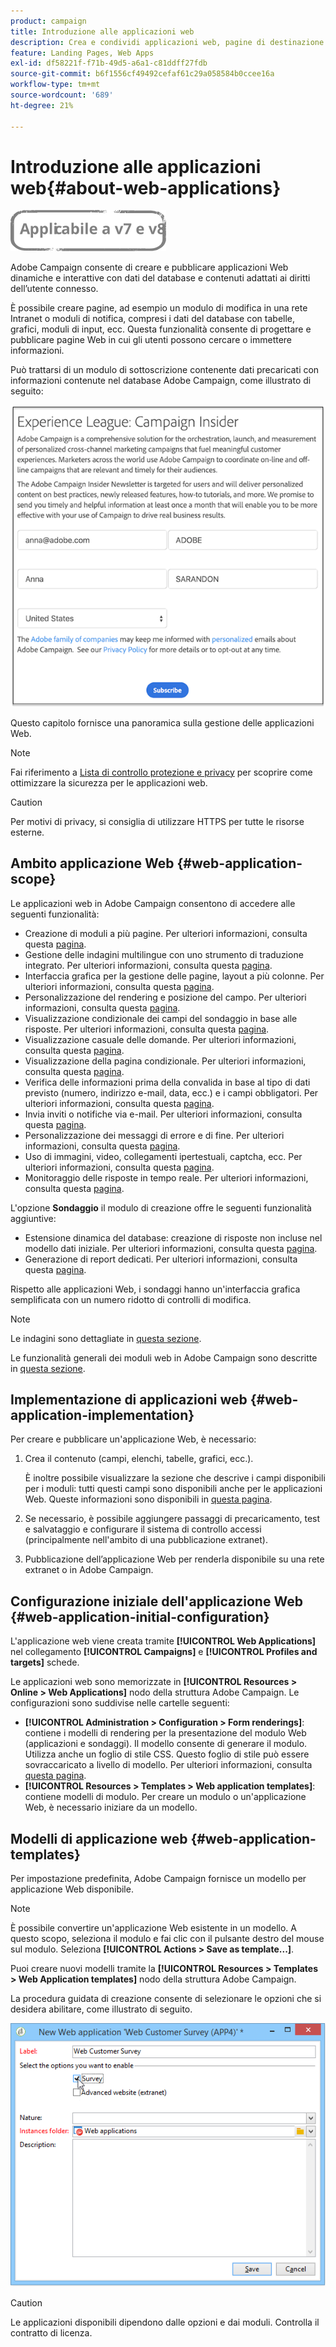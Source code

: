 ```yaml
---
product: campaign
title: Introduzione alle applicazioni web
description: Crea e condividi applicazioni web, pagine di destinazione e sondaggi dinamici
feature: Landing Pages, Web Apps
exl-id: df58221f-f71b-49d5-a6a1-c81ddff27fdb
source-git-commit: b6f1556cf49492cefaf61c29a058584b0ccee16a
workflow-type: tm+mt
source-wordcount: '689'
ht-degree: 21%

---
```


# Introduzione alle applicazioni web{#about-web-applications}

![](../../assets/common.svg)

Adobe Campaign consente di creare e pubblicare applicazioni Web dinamiche e interattive con dati del database e contenuti adattati ai diritti dell’utente connesso.

È possibile creare pagine, ad esempio un modulo di modifica in una rete Intranet o moduli di notifica, compresi i dati del database con tabelle, grafici, moduli di input, ecc. Questa funzionalità consente di progettare e pubblicare pagine Web in cui gli utenti possono cercare o immettere informazioni.

Può trattarsi di un modulo di sottoscrizione contenente dati precaricati con informazioni contenute nel database Adobe Campaign, come illustrato di seguito:

![](assets/webapp_form_sample.png)

Questo capitolo fornisce una panoramica sulla gestione delle applicazioni Web.

>[!NOTE]
>
>Fai riferimento a [Lista di controllo protezione e privacy](https://helpx.adobe.com/it/campaign/kb/acc-security.html) per scoprire come ottimizzare la sicurezza per le applicazioni web.

>[!CAUTION]
>
>Per motivi di privacy, si consiglia di utilizzare HTTPS per tutte le risorse esterne.

## Ambito applicazione Web {#web-application-scope}

Le applicazioni web in Adobe Campaign consentono di accedere alle seguenti funzionalità:

* Creazione di moduli a più pagine. Per ulteriori informazioni, consulta questa [pagina](about-web-forms.md).
* Gestione delle indagini multilingue con uno strumento di traduzione integrato. Per ulteriori informazioni, consulta questa [pagina](translating-a-web-application.md).
* Interfaccia grafica per la gestione delle pagine, layout a più colonne. Per ulteriori informazioni, consulta questa [pagina](designing-a-web-application.md).
* Personalizzazione del rendering e posizione del campo. Per ulteriori informazioni, consulta questa [pagina](editing-content.md#adding-personalization-content).
* Visualizzazione condizionale dei campi del sondaggio in base alle risposte. Per ulteriori informazioni, consulta questa [pagina](form-rendering.md#defining-fields-conditional-display).
* Visualizzazione casuale delle domande. Per ulteriori informazioni, consulta questa [pagina](../../surveys/using/building-a-survey.md#adding-questions).
* Visualizzazione della pagina condizionale. Per ulteriori informazioni, consulta questa [pagina](defining-web-forms-page-sequencing.md#conditional-page-display).
* Verifica delle informazioni prima della convalida in base al tipo di dati previsto (numero, indirizzo e-mail, data, ecc.) e i campi obbligatori. Per ulteriori informazioni, consulta questa [pagina](form-rendering.md#defining-control-settings).
* Invia inviti o notifiche via e-mail. Per ulteriori informazioni, consulta questa [pagina](publishing-a-web-form.md#delivering-a-form-via-email).
* Personalizzazione dei messaggi di errore e di fine. Per ulteriori informazioni, consulta questa [pagina](defining-web-forms-properties.md#setting-up-an-error-page).
* Uso di immagini, video, collegamenti ipertestuali, captcha, ecc. Per ulteriori informazioni, consulta questa [pagina](editing-content.md).
* Monitoraggio delle risposte in tempo reale. Per ulteriori informazioni, consulta questa [pagina](../../surveys/using/publish--track-and-use-collected-data.md#response-tracking).

L&#39;opzione **Sondaggio** il modulo di creazione offre le seguenti funzionalità aggiuntive:

* Estensione dinamica del database: creazione di risposte non incluse nel modello dati iniziale. Per ulteriori informazioni, consulta questa [pagina](../../surveys/using/managing-answers.md#storing-collected-answers).
* Generazione di report dedicati. Per ulteriori informazioni, consulta questa [pagina](../../surveys/using/publish--track-and-use-collected-data.md#reports-on-surveys).

Rispetto alle applicazioni Web, i sondaggi hanno un&#39;interfaccia grafica semplificata con un numero ridotto di controlli di modifica.

>[!NOTE]
>
>Le indagini sono dettagliate in [questa sezione](../../surveys/using/about-surveys.md).
>
>Le funzionalità generali dei moduli web in Adobe Campaign sono descritte in [questa sezione](about-web-forms.md).

## Implementazione di applicazioni web {#web-application-implementation}

Per creare e pubblicare un&#39;applicazione Web, è necessario:

1. Crea il contenuto (campi, elenchi, tabelle, grafici, ecc.).

   È inoltre possibile visualizzare la sezione che descrive i campi disponibili per i moduli: tutti questi campi sono disponibili anche per le applicazioni Web. Queste informazioni sono disponibili in [questa pagina](adding-fields-to-a-web-form.md).

1. Se necessario, è possibile aggiungere passaggi di precaricamento, test e salvataggio e configurare il sistema di controllo accessi (principalmente nell&#39;ambito di una pubblicazione extranet).
1. Pubblicazione dell’applicazione Web per renderla disponibile su una rete extranet o in Adobe Campaign.

## Configurazione iniziale dell&#39;applicazione Web {#web-application-initial-configuration}

L&#39;applicazione web viene creata tramite **[!UICONTROL Web Applications]** nel collegamento **[!UICONTROL Campaigns]** e **[!UICONTROL Profiles and targets]** schede.

Le applicazioni web sono memorizzate in **[!UICONTROL Resources > Online > Web Applications]** nodo della struttura Adobe Campaign. Le configurazioni sono suddivise nelle cartelle seguenti:

* **[!UICONTROL Administration > Configuration > Form renderings]**: contiene i modelli di rendering per la presentazione del modulo Web (applicazioni e sondaggi). Il modello consente di generare il modulo. Utilizza anche un foglio di stile CSS. Questo foglio di stile può essere sovraccaricato a livello di modello. Per ulteriori informazioni, consulta [questa pagina](form-rendering.md#selecting-the-form-rendering-template).
* **[!UICONTROL Resources > Templates > Web application templates]**: contiene modelli di modulo. Per creare un modulo o un&#39;applicazione Web, è necessario iniziare da un modello.

## Modelli di applicazione web {#web-application-templates}

Per impostazione predefinita, Adobe Campaign fornisce un modello per applicazione Web disponibile.

>[!NOTE]
>
>È possibile convertire un&#39;applicazione Web esistente in un modello. A questo scopo, seleziona il modulo e fai clic con il pulsante destro del mouse sul modulo. Seleziona **[!UICONTROL Actions > Save as template...]**.

Puoi creare nuovi modelli tramite la **[!UICONTROL Resources > Templates > Web Application templates]** nodo della struttura Adobe Campaign.

La procedura guidata di creazione consente di selezionare le opzioni che si desidera abilitare, come illustrato di seguito.

![](assets/webapp_create_template.png)

>[!CAUTION]
>
>Le applicazioni disponibili dipendono dalle opzioni e dai moduli. Controlla il contratto di licenza.
